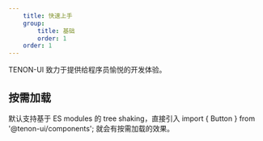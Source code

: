 ```yaml
---
    title: 快速上手
    group:
        title: 基础
        order: 1
    order: 1
---
```


TENON-UI 致力于提供给程序员愉悦的开发体验。

## 按需加载

默认支持基于 ES modules 的 tree shaking，直接引入 import { Button } from '@tenon-ui/components'; 就会有按需加载的效果。
